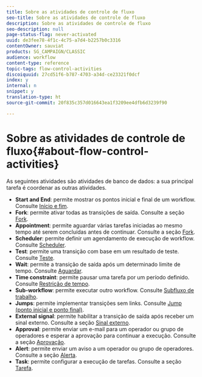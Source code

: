 ```yaml
---
title: Sobre as atividades de controle de fluxo
seo-title: Sobre as atividades de controle de fluxo
description: Sobre as atividades de controle de fluxo
seo-description: null
page-status-flag: never-activated
uuid: de3fee78-4f1c-4c75-a7d4-b2257b0c3316
contentOwner: sauviat
products: SG_CAMPAIGN/CLASSIC
audience: workflow
content-type: reference
topic-tags: flow-control-activities
discoiquuid: 27cd51f6-b787-4703-a34d-ce23321f0dcf
index: y
internal: n
snippet: y
translation-type: ht
source-git-commit: 20f835c357d016643ea1f3209ee4dfb6d3239f90

---
```



# Sobre as atividades de controle de fluxo{#about-flow-control-activities}

As seguintes atividades são atividades de banco de dados: a sua principal tarefa é coordenar as outras atividades.

* **Start and End**: permite mostrar os pontos inicial e final de um workflow. Consulte [Início e fim](../../workflow/using/start-and-end.md).
* **Fork**: permite ativar todas as transições de saída. Consulte a seção [Fork](../../workflow/using/fork.md).
* **Appointment**: permite aguardar várias tarefas iniciadas ao mesmo tempo até serem concluídas antes de continuar. Consulte a seção [Fork](../../workflow/using/fork.md).
* **Scheduler**: permite definir um agendamento de execução de workflow. Consulte [Scheduler](../../workflow/using/scheduler.md).
* **Test**: permite uma transição com base em um resultado de teste. Consulte [Teste](../../workflow/using/test.md).
* **Wait**: permite a transição de saída após um determinado limite de tempo. Consulte [Aguardar](../../workflow/using/wait.md).
* **Time constraint**: permite pausar uma tarefa por um período definido. Consulte [Restrição de tempo](../../workflow/using/time-constraint.md).
* **Sub-workflow**: permite executar outro workflow. Consulte [Subfluxo de trabalho](../../workflow/using/sub-workflow.md).
* **Jumps**: permite implementar transições sem links. Consulte [Jump (ponto inicial e ponto final)](../../workflow/using/jump--start-point-and-end-point-.md).
* **External signal**: permite habilitar a transição de saída após receber um sinal externo. Consulte a seção [Sinal externo](../../workflow/using/external-signal.md).
* **Approval**: permite enviar um e-mail para um operador ou grupo de operadores e esperar a aprovação para continuar a execução. Consulte a seção [Aprovação](../../workflow/using/approval.md).
* **Alert**: permite enviar um aviso a um operador ou grupo de operadores. Consulte a seção [Alerta](../../workflow/using/alert.md).
* **Task**: permite configurar a execução de tarefas. Consulte a seção [Tarefa](../../workflow/using/task.md).

